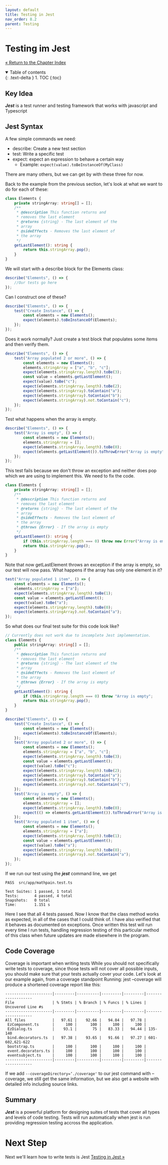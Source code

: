 ```yaml
---
layout: default
title: Testing in Jest
nav_order: 8.2
parent: Testing
---
```


# Testing im Jest

[&laquo; Return to the Chapter Index](index.md)

<details open markdown="block">
  <summary>
    Table of contents
  </summary>
  {: .text-delta }
1. TOC
{:toc}
</details>

## Key Idea

**_Jest_** is a test runner and testing framework that works with javascript and Typescript

## Jest Syntax

A few simple commands we need:

-   describe: Create a new test section
-   test: Write a specific test
-   expect: expect an expression to behave a certain way
    -   Example: `expect(value).toBeInstanceOf(MyClass)`

There are many others, but we can get by with these three for now.

Back to the example from the previous section, let's look at what we want to do for each of these:

```typescript
class Elements {
    private stringArray: string[] = [];
    /**
     * @description This function returns and
     * removes the last element
     * @returns {string} - The last element of the
     * array
     * @sideEffects - Removes the last element of
     * the array
     */
    getLastElement(): string {
        return this.stringArray.pop();
    }
}
```

We will start with a describe block for the Elements class:

```typescript
describe("Elements", () => {
    //Our tests go here
});
```

Can I construct one of these?

```typescript
describe("Elements", () => {
    test("Create Instance", () => {
        const elements = new Elements();
        expect(elements).toBeInstanceOf(Elements);
    });
});
```

Does it work normally? Just create a test block that populates some items and then verify them.

```typescript
describe("Elements", () => {
    test("Array populated 2 or more", () => {
        const elements = new Elements();
        elements.stringArray = ["a", "b", "c"];
        expect(elements.stringArray.length).toBe(3);
        const value = elements.getLastElement();
        expect(value).toBe("c");
        expect(elements.stringArray.length).toBe(2);
        expect(elements.stringArray).toContain("a");
        expect(elements.stringArray).toContain("b");
        expect(elements.stringArray).not.toContain("c");
    });
});
```

Test what happens when the array is empty.

```typescript
describe("Elements", () => {
    test("Array is empty", () => {
        const elements = new Elements();
        elements.stringArray = [];
        expect(elements.stringArray.length).toBe(0);
        expect(elements.getLastElement()).toThrowError("Array is empty");
    });
});
```

This test fails because we don't throw an exception and neither does pop which we are using to implement this. We need to fix the code.

```typescript
class Elements {
    private stringArray: string[] = [];
    /**
     * @description This function returns and
     * removes the last element
     * @returns {string} - The last element of the
     * array
     * @sideEffects - Removes the last element of
     * the array
     * @throws {Error} - If the array is empty
     */
    getLastElement(): string {
        if (this.stringArray.length === 0) throw new Error("Array is empty");
        return this.stringArray.pop();
    }
}
```

Note that now getLastElement throws an exception if the array is empty, so our test will now pass.
What happens if the array has only one element in it?

```typescript
test("Array populated 1 item", () => {
    const elements = new Elements();
    elements.stringArray = ["a"];
    expect(elements.stringArray.length).toBe(1);
    const value = elements.getLastElement();
    expect(value).toBe("a");
    expect(elements.stringArray.length).toBe(0);
    expect(elements.stringArray).not.toContain("a");
});
```

So what does our final test suite for this code look like?

```typescript
// Currently does not work due to incomplete Jest implementation.
class Elements {
    public stringArray: string[] = [];
    /**
     * @description This function returns and
     * removes the last element
     * @returns {string} - The last element of the
     * array
     * @sideEffects - Removes the last element of
     * the array
     * @throws {Error} - If the array is empty
     */
    getLastElement(): string {
        if (this.stringArray.length === 0) throw "Array is empty";
        return this.stringArray.pop();
    }
}

describe("Elements", () => {
    test("Create Instance", () => {
        const elements = new Elements();
        expect(elements).toBeInstanceOf(Elements);
    });
    test("Array populated 2 or more", () => {
        const elements = new Elements();
        elements.stringArray = ["a", "b", "c"];
        expect(elements.stringArray.length).toBe(3);
        const value = elements.getLastElement();
        expect(value).toBe("c");
        expect(elements.stringArray.length).toBe(2);
        expect(elements.stringArray).toContain("a");
        expect(elements.stringArray).toContain("b");
        expect(elements.stringArray).not.toContain("c");
    });
    test("Array is empty", () => {
        const elements = new Elements();
        elements.stringArray = [];
        expect(elements.stringArray.length).toBe(0);
        expect(() => elements.getLastElement()).toThrowError("Array is empty");
    });
    test("Array populated 1 item", () => {
        const elements = new Elements();
        elements.stringArray = ["a"];
        expect(elements.stringArray.length).toBe(1);
        const value = elements.getLastElement();
        expect(value).toBe("a");
        expect(elements.stringArray.length).toBe(0);
        expect(elements.stringArray).not.toContain("a");
    });
});
```

If we run our test using the **_jest_** command line, we get

```
PASS  src/app/mathpain.test.ts

Test Suites: 1 passed, 1 total
Tests:       4 passed, 4 total
Snapshots:   0 total
Time:        1.151 s
```

Here I see that all 4 tests passed.
Now I know that the class method works as expected, in all of the cases that I could think of.
I have also verified that it behaves as documented on exceptions.
Once written this test will run every time I run tests, handling regression testing of this particular method of this class when future updates are made elsewhere in the program.

## Code Coverage

Coverage is important when writing tests
While you should not specifically write tests to coverage, since those tests will not cover all possible inputs, you should make sure that your tests actually cover your code. Let's look at our example again, from a coverage standpoint
Running: jest –coverage will produce a shortened coverage report like this:

```
---------------------|---------|----------|---------|---------|-------------------
File                 | % Stmts | % Branch | % Funcs | % Lines | Uncovered Line #s
---------------------|---------|----------|---------|---------|-------------------
All files            |   97.61 |    92.66 |   94.84 |   97.78 |
 EzComponent.ts      |     100 |      100 |     100 |     100 |
 EzDialog.ts         |    93.1 |       75 |   83.33 |   94.44 | 135-140
 bind.decorators.ts  |   97.38 |    93.65 |   91.66 |   97.27 | 601-602,621-622
 bootstrap.ts        |     100 |      100 |     100 |     100 |
 event.decorators.ts |     100 |      100 |     100 |     100 |
 eventsubject.ts     |     100 |      100 |     100 |     100 |
---------------------|---------|----------|---------|---------|-------------------
```

If we add `--coverageDirectory=‘./coverage'` to our jest command with –coverage, we still get the same information, but we also get a website with detailed info including source links.

## Summary

**_Jest_** is a powerful platform for designing suites of tests that cover all types and levels of code testing. Tests will run automatically when jest is run providing regression testing accross the application.

# Next Step

Next we'll learn how to write tests is Jest [Testing in Jest &raquo;](../8-testing/jest.md)
